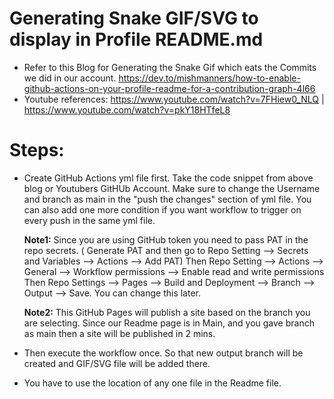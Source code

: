 # Generating Snake GIF/SVG to display in Profile README.md

- Refer to this Blog for Generating the Snake Gif which eats the Commits we did in our account.
https://dev.to/mishmanners/how-to-enable-github-actions-on-your-profile-readme-for-a-contribution-graph-4l66 
- Youtube references: 
https://www.youtube.com/watch?v=7FHiew0_NLQ | 
https://www.youtube.com/watch?v=pkY18HTfeL8

# Steps:
- Create GitHub Actions yml file first. Take the code snippet from above blog or Youtubers GitHUb Account. 
  Make sure to change the Username and branch as main in the "push the changes" section of yml file.
  You can also add one more condition if you want workflow to trigger on every push in the same yml file.
  
  **Note1:** Since you are using GitHub token you need to pass PAT in the repo secrets. ( Generate PAT and then go to Repo Setting --> Secrets and Variables --> Actions --> Add PAT)
            Then Repo Setting --> Actions --> General --> Workflow permissions --> Enable read and write permissions
            Then Repo Settings --> Pages --> Build and Deployment --> Branch --> Output --> Save. You can change this later.
  
   **Note2:** This GitHub Pages will publish a site based on the branch you are selecting. Since our Readme page is in Main,
              and you gave branch as main then a site will be published in 2 mins.

- Then execute the workflow once. So that new output branch will be created and GIF/SVG file will be added there.
- You have to use the location of any one file in the Readme file. 
